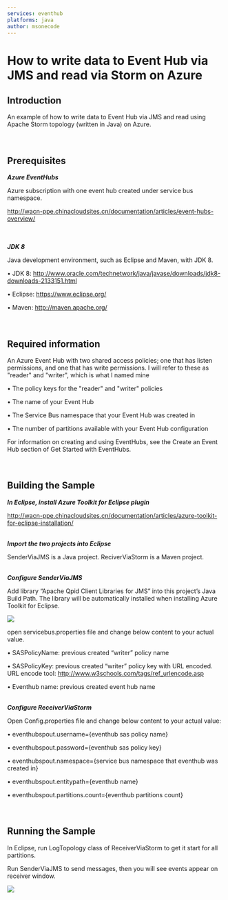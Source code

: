 ```yaml
---
services: eventhub
platforms: java
author: msonecode
---
```


# How to write data to Event Hub via JMS and read via Storm on Azure

## Introduction

An example of how to write data to Event Hub via JMS and read using Apache Storm topology (written in Java) on Azure.
<br/>
<br/>
<br/>

## Prerequisites

*__Azure EventHubs__*

Azure subscription with one event hub created under service bus namespace.

http://wacn-ppe.chinacloudsites.cn/documentation/articles/event-hubs-overview/  
<br/>
<br/>

*__JDK 8__*

Java development environment, such as Eclipse and Maven, with JDK 8.

•	JDK 8: http://www.oracle.com/technetwork/java/javase/downloads/jdk8-downloads-2133151.html  

•	Eclipse: https://www.eclipse.org/

•	Maven: http://maven.apache.org/
<br/>
<br/>
<br/>

## Required information

An Azure Event Hub with two shared access policies; one that has listen permissions, and one that has write permissions. I will refer to these as "reader" and "writer", which is what I named mine

•	The policy keys for the "reader" and "writer" policies

•	The name of your Event Hub

•	The Service Bus namespace that your Event Hub was created in

•	The number of partitions available with your Event Hub configuration

For information on creating and using EventHubs, see the Create an Event Hub section of Get Started with EventHubs.
<br/>
<br/>
<br/>


## Building the Sample

*__In Eclipse, install Azure Toolkit for Eclipse plugin__*

http://wacn-ppe.chinacloudsites.cn/documentation/articles/azure-toolkit-for-eclipse-installation/
<br/>
<br/>

*__Import the two projects into Eclipse__*

SenderViaJMS is a Java project. ReciverViaStorm is a Maven project.
<br/>
<br/>

*__Configure SenderViaJMS__*

Add library “Apache Qpid Client Libraries for JMS” into this project’s Java Build Path. The library will be automatically installed when installing Azure Toolkit for Eclipse.

<img src="https://github.com/Azure-Samples/event-hubs-java-storm-sender-jms-receiver/tree/master/Images/1.png">

open servicebus.properties file and change below content to your actual value.

•	SASPolicyName: previous created “writer” policy name

•	SASPolicyKey: previous created “writer” policy key with URL encoded. URL encode tool: http://www.w3schools.com/tags/ref_urlencode.asp

•	Eventhub name: previous created event hub name
<br/>
<br/>

*__Configure ReceiverViaStorm__*

Open Config.properties file and change below content to your actual value:

•	eventhubspout.username={eventhub sas policy name}

•	eventhubspout.password={eventhub sas policy key}

•	eventhubspout.namespace={service bus namespace that eventhub was created in}

•	eventhubspout.entitypath={eventhub name}

•	eventhubspout.partitions.count={eventhub partitions count}
<br/>
<br/>
<br/>


## Running the Sample

In Eclipse, run LogTopology class of ReceiverViaStorm to get it start for all partitions.

Run SenderViaJMS to send messages, then you will see events appear on receiver window.

<img src="https://github.com/Azure-Samples/event-hubs-java-storm-sender-jms-receiver/tree/master/Images/2.png">
